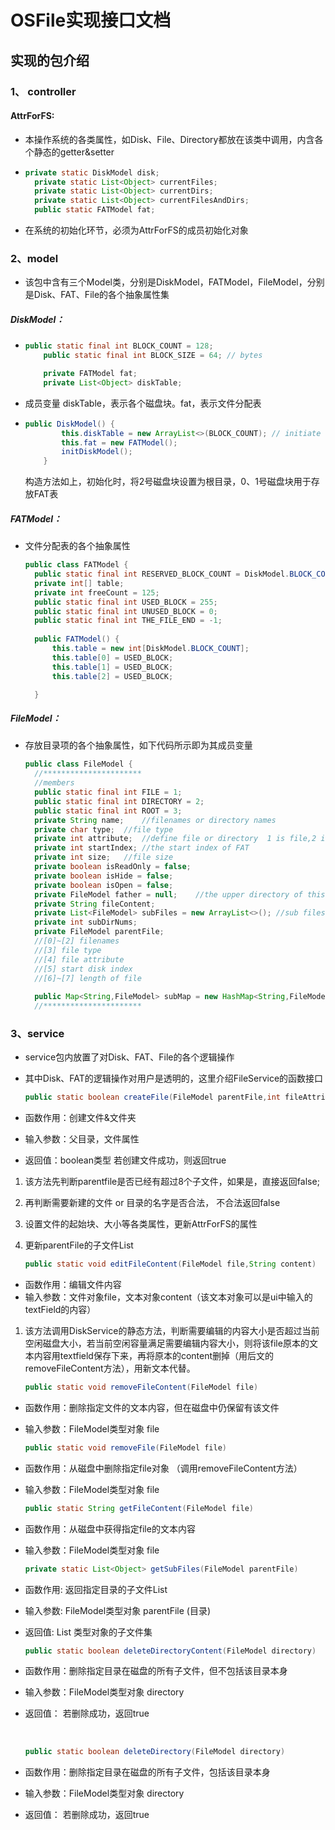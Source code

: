 # OSFile实现接口文档

## 实现的包介绍

### 1、 controller
#### AttrForFS:
+ 本操作系统的各类属性，如Disk、File、Directory都放在该类中调用，内含各个静态的getter&setter

+ ```java
  private static DiskModel disk;
  	private static List<Object> currentFiles;
  	private static List<Object> currentDirs;
  	private static List<Object> currentFilesAndDirs;
  	public static FATModel fat;
  ```
+ 在系统的初始化环节，必须为AttrForFS的成员初始化对象
  

### 2、model
+ 该包中含有三个Model类，分别是DiskModel，FATModel，FileModel，分别是Disk、FAT、File的各个抽象属性集
##### DiskModel：
+ ```java
  public static final int BLOCK_COUNT = 128;
      public static final int BLOCK_SIZE = 64; // bytes
  
      private FATModel fat;
      private List<Object> diskTable;
  ```
  
+ 成员变量 diskTable，表示各个磁盘块。fat，表示文件分配表
  
+ ```java
  public DiskModel() {
          this.diskTable = new ArrayList<>(BLOCK_COUNT); // initiate capacity of 128
          this.fat = new FATModel();
          initDiskModel();
      }
  ```
  
  构造方法如上，初始化时，将2号磁盘块设置为根目录，0、1号磁盘块用于存放FAT表
##### FATModel：
+ 文件分配表的各个抽象属性
  
  ```java
  public class FATModel {
  	public static final int RESERVED_BLOCK_COUNT = DiskModel.BLOCK_COUNT/DiskModel.BLOCK_SIZE + 1;	// directory items && root
  	private int[] table;
  	private int freeCount = 125;
  	public static final int USED_BLOCK = 255;
  	public static final int UNUSED_BLOCK = 0;
  	public static final int THE_FILE_END = -1;
  	
  	public FATModel() {
  		this.table = new int[DiskModel.BLOCK_COUNT];
  		this.table[0] = USED_BLOCK;
  		this.table[1] = USED_BLOCK;
  		this.table[2] = USED_BLOCK;
  
  	}
  ```
##### FileModel：
+ 存放目录项的各个抽象属性，如下代码所示即为其成员变量

  ```java
  public class FileModel {
  	//**********************
  	//members
  	public static final int FILE = 1;
  	public static final int DIRECTORY = 2;
  	public static final int ROOT = 3;
  	private String name;	//filenames or directory names
  	private char type;	//file type
  	private int attribute;	//define file or directory	1 is file,2 is directory,3 is root
  	private int startIndex;	//the start index of FAT
  	private int size;	//file size
  	private boolean isReadOnly = false;
  	private boolean isHide = false;
  	private boolean isOpen = false;
  	private FileModel father = null;	//the upper directory of this object
  	private String fileContent;
  	private List<FileModel> subFiles = new ArrayList<>(); //sub files list
  	private int subDirNums;
  	private FileModel parentFile;
  	//[0]~[2] filenames
  	//[3] file type
  	//[4] file attribute
  	//[5] start disk index
  	//[6]~[7] length of file
  	
  	public Map<String,FileModel> subMap = new HashMap<String,FileModel>();
  	//**********************
  ```

  




### 3、service
+ service包内放置了对Disk、FAT、File的各个逻辑操作

+ 其中Disk、FAT的逻辑操作对用户是透明的，这里介绍FileService的函数接口

  ```java
  public static boolean createFile(FileModel parentFile,int fileAttribute)
  ```
+ 函数作用：创建文件&文件夹
+ 输入参数：父目录，文件属性
+ 返回值：boolean类型 若创建文件成功，则返回true
  
1. 该方法先判断parentfile是否已经有超过8个子文件，如果是，直接返回false;

2. 再判断需要新建的文件 or 目录的名字是否合法， 不合法返回false

3. 设置文件的起始块、大小等各类属性，更新AttrForFS的属性
4. 更新parentFile的子文件List

	
	
	```java
	public static void editFileContent(FileModel file,String content)
	```
+ 函数作用：编辑文件内容
+ 输入参数：文件对象file，文本对象content（该文本对象可以是ui中输入的textField的内容）

1. 该方法调用DiskService的静态方法，判断需要编辑的内容大小是否超过当前空闲磁盘大小，若当前空闲容量满足需要编辑内容大小，则将该file原本的文本内容用textfield保存下来，再将原本的content删掉（用后文的removeFileContent方法），用新文本代替。

   
   
   ```java
   public static void removeFileContent(FileModel file)
   ```
+ 函数作用：删除指定文件的文本内容，但在磁盘中仍保留有该文件

+ 输入参数：FileModel类型对象 file

  
  
  ```java
  public static void removeFile(FileModel file)
  ```
  
+ 函数作用：从磁盘中删除指定file对象 （调用removeFileContent方法）

+ 输入参数：FileModel类型对象 file

  

  ```java
  public static String getFileContent(FileModel file)
  ```

+ 函数作用：从磁盘中获得指定file的文本内容

+ 输入参数：FileModel类型对象 file

  
  
  ```java
  private static List<Object> getSubFiles(FileModel parentFile)
  ```
  
+ 函数作用: 返回指定目录的子文件List

+ 输入参数: FileModel类型对象 parentFile (目录)

+ 返回值: List<Object> 类型对象的子文件集

  

  ```java
  public static boolean deleteDirectoryContent(FileModel directory)
  ```

+ 函数作用：删除指定目录在磁盘的所有子文件，但不包括该目录本身

+ 输入参数：FileModel类型对象 directory

+ 返回值： 若删除成功，返回true

  ​	

  ```java
  public static boolean deleteDirectory(FileModel directory)
  ```

+ 函数作用：删除指定目录在磁盘的所有子文件，包括该目录本身
+ 输入参数：FileModel类型对象 directory
+ 返回值： 若删除成功，返回true
